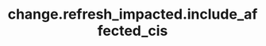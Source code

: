 ---
weight: 341
layout: page
title: change.refresh_impacted.include_affected_cis
description: ""
value: "true"
---